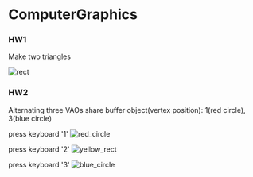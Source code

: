 # ComputerGraphics

### HW1
Make two triangles

![rect](https://user-images.githubusercontent.com/47981169/112272170-2c037b80-8cbf-11eb-8294-8f9fc9c6096c.JPG)


### HW2
Alternating three VAOs
share buffer object(vertex position): 1(red circle), 3(blue circle)

press keyboard '1'
![red_circle](https://user-images.githubusercontent.com/47981169/112272208-3b82c480-8cbf-11eb-8bce-962f6e1d3aae.JPG)

press keyboard '2'
![yellow_rect](https://user-images.githubusercontent.com/47981169/112272209-3b82c480-8cbf-11eb-91f7-53d49e226fdf.JPG)

press keyboard '3'
![blue_circle](https://user-images.githubusercontent.com/47981169/112272207-3a519780-8cbf-11eb-9ce3-01153a73ad6a.JPG)
